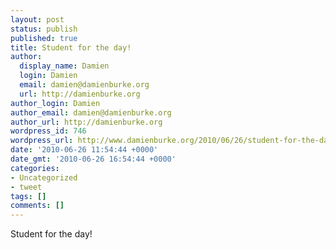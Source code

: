 ```yaml
---
layout: post
status: publish
published: true
title: Student for the day!
author:
  display_name: Damien
  login: Damien
  email: damien@damienburke.org
  url: http://damienburke.org
author_login: Damien
author_email: damien@damienburke.org
author_url: http://damienburke.org
wordpress_id: 746
wordpress_url: http://www.damienburke.org/2010/06/26/student-for-the-day/
date: '2010-06-26 11:54:44 +0000'
date_gmt: '2010-06-26 16:54:44 +0000'
categories:
- Uncategorized
- tweet
tags: []
comments: []
---
```

<p>Student for the day!</p>
